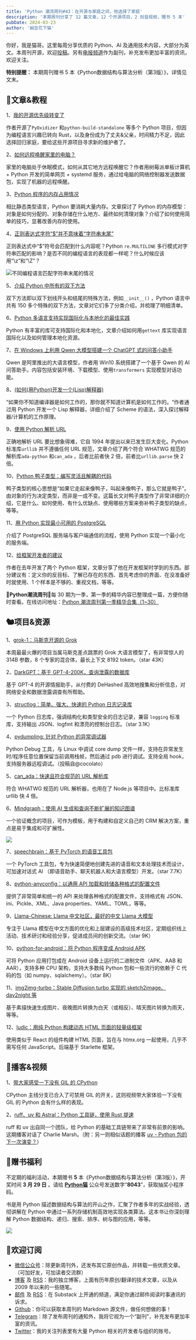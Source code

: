```yaml
---
title: 'Python 潮流周刊#43：在开源与家庭之间，他选择了家庭'
description: '本期周刊分享了 12 篇文章，12 个开源项目，2 则音视频，赠书 5 本'
pubDate: 2024-03-23
author: '豌豆花下猫'
---
```


你好，我是猫哥。这里每周分享优质的 Python、AI 及通用技术内容，大部分为英文。本周刊开源，欢迎[投稿](https://github.com/chinesehuazhou/python-weekly)。另有[电报频道](https://t.me/pythontrendingweekly)作为副刊，补充发布更加丰富的资讯，欢迎关注。

**特别提醒：** 本期周刊赠书 5 本《Python数据结构与算法分析（第3版）》，详情见文末。

## 🦄文章&教程

1、[我的开源优先级转变了](https://gregoryszorc.com/blog/2024/03/17/my-shifting-open-source-priorities/)

作者开源了`PyOxidizer` 和`python-build-standalone` 等多个 Python 项目，但因为编程语言兴趣已转向 Rust，以及身份成为了丈夫&父亲，时间精力不足，因此选择回归家庭，要给这些开源项目寻求新的维护者了。

2、[如何远程唤醒家里的电脑？](https://bernsteinbear.com/blog/wakeonlan/)

家里的电脑处于休眠模式，如何从其它地方远程唤醒它？作者用树莓派单板计算机 + Python 开发的简单网页 + systemd 服务，通过给电脑的网络控制器发送数据包，实现了机器的远程唤醒。

3、[Python 程序的内存占用情况](https://codebeez.nl/blogs/the-memory-footprint-of-your-python-application/)

相比静态类型语言，Python 要消耗大量内存。文章探讨了 Python 的内存模型：对象是如何分配的、对象存储在什么地方、最终如何清理对象？介绍了如何使用简单的技巧，显著改善内存的使用。

4、[正则表达式字符“\$”并不意味着“字符串末尾”](https://sethmlarson.dev/regex-$-matches-end-of-string-or-newline)

正则表达式中“\$”符号会匹配到什么内容呢？Python `re.MULTILINE` 多行模式对字符串匹配的影响？是否不同的编程语言的表现都一样呢？什么时候应该用“\z”和“\Z”？ 

![不同编程语言匹配字符串末尾的情况](https://img.pythoncat.top/2024-03-22_re.png) 

5、[介绍 Python 中所有的双下方法](https://www.pythonmorsels.com/every-dunder-method/)

双下方法即以双下划线开头和结尾的特殊方法，例如`__init__()` ，Python 语言中共有 150 多个特殊的双下方法，文章对它们多了分类介绍，并梳理了明细清单。 

6、[Python 多语言支持实现国际化与本地化的最佳实践](https://juejin.cn/post/7348264185325568036)

Python 有丰富的库可支持国际化和本地化，文章介绍如何用`gettext` 库实现语言国际化以及如何管理本地化资源。

7、[在 Windows 上利用 Qwen 大模型搭建一个 ChatGPT 式的问答小助手](https://juejin.cn/post/7347670979634167823)

Qwen 是阿里推出的大语言模型，作者用 Win10 系统搭建了一个基于 Qwen 的 AI 问答助手。内容包括安装环境、下载模型、使用`transformers` 实现模型对话功能。 

8、[(如何(用Python)开发一个(Lisp)解释器)](https://www.norvig.com/lispy.html)

“如果你不知道编译器是如何工作的，那你就不知道计算机是如何工作的。“作者通过用 Python 开发一个 Lisp 解释器，详细介绍了 Scheme 的语法，深入探讨解释器/计算机的工作原理。

9、[使用 Python 解析 URL](https://tkte.ch/articles/2024/03/15/parsing-urls-in-python.html)

正确地解析 URL 要比想象得难，它自 1994 年提出以来已发生巨大变化。Python 标准库`urllib` 并不遵循任何 URL 规范，文章介绍了两个符合 WHATWG 规范的解析库`ada-python` 和`can_ada` ，后者比前者快 2 倍，前者比`urllib.parse` 快 2 倍。

10、[Python 鸭子类型：编写灵活且解耦的代码](https://realpython.com/duck-typing-python/)

鸭子类型的核心思想是“如果它走起来像鸭子，叫起来像鸭子，那么它就是鸭子”。由对象的行为决定类型，而非是一成不变。这篇长文对鸭子类型作了非常详细的介绍，它是什么、如何使用、有什么优缺点、使用哪些方案来弥补鸭子类型的缺点，等等。

11、[用 Python 实现最小可用的 PostgreSQL](https://ivdl.co.za/2024/03/02/pretending-to-be-postgresql-part-one-1/)

介绍了 PostgreSQL 服务端与客户端通信的流程，使用 Python 实现一个最小化的服务端。

12、[给框架开发者的建议](https://deven.codes/posts/building-for-builders/)

作者在去年开发了两个 Python 框架，文章分享了他在开发框架时学到的东西。部分建议有：定义你的反目标、了解已存在的东西、首先考虑你的界面、在没准备好时就使用、1 个样本是不够的、重视文档，等等。

🎁**Python潮流周刊**🎁每 30 期为一季，第一季的精华内容已整理成一篇，方便你随时查看。在线访问地址：[Python 潮流周刊第一季精华合集（1~30）](https://pythoncat.top/posts/2023-12-11-weekly)

## 🐿️项目&资源

1、[grok-1：马斯克开源的 Grok](https://github.com/xai-org/grok-1)

本周最最火爆的项目当属马斯克差点跳票的 Grok 大语言模型了，有非常惊人的 314B 参数，8 个专家的混合体，最长上下文 8192 token。（star 43K）

2、[DarkGPT：基于 GPT-4-200K，查询泄露的数据库](https://github.com/luijait/DarkGPT)

基于 GPT-4 的开源情报助手，从付费的 DeHashed 高效地搜集和分析信息，对网络安全和数据泄露调查有所帮助。

3、[structlog：简单、强大、快速的 Python 日志记录库](https://github.com/hynek/structlog)

一个 Python 日志库，强调结构化和类型安全的日志记录，兼容 `logging` 标准库，支持输出 JSON、logfmt 和漂亮的控制台日志。（star 3.1K）

4、[pydumpling: 针对 Python 的异常调试器](https://github.com/cocolato/pydumpling)

Python Debug 工具，与 Linux 中调试 core dump 文件一样，支持在异常发生时/程序任意位置保留当前调用栈帧，然后通过 pdb 进行调试。支持全局 hook，支持服务器远程调试。（投稿自@cocolato）

5、[can\_ada：快速且符合规范的 URL 解析库](https://github.com/tktech/can_ada)

符合 WHATWG 规范的 URL 解析器，也用在了 Node.js 等项目中。比标准库 urllib 快 4 倍。

6、[Mindgraph：使用 AI 生成和查询不断扩展的知识图谱](https://github.com/yoheinakajima/mindgraph)

一个验证概念的项目，可作为模板，用于构建和自定义自己的 CRM 解决方案，重点是易于集成和可扩展性。

 ![](https://img.pythoncat.top/2024-03-23_mindgraph.png) 

7、[speechbrain：基于 PyTorch 的语音工具包](https://github.com/speechbrain/speechbrain)

一个 PyTorch 工具包，专为快速简便地创建先进的语音和文本处理技术而设计，可加速对话式 AI （即语音助手、聊天机器人和大语言模型）开发。（star 7.7K）

8、[python-anyconfig：以通用 API 加载和转储各种格式的配置文件](https://github.com/ssato/python-anyconfig)

提供了非常简单和统一的 API 来处理各种格式的配置文件，支持格式有 JSON、ini、Pickle、XML、Java properties、YAML、TOML，等等。

9、[Llama-Chinese: Llama 中文社区，最好的中文 Llama 大模型](https://github.com/LlamaFamily/Llama-Chinese)

专注于 Llama 模型在中文方面的优化和上层建设的高级技术社区，定期组织线上活动、技术研讨和经验分享，促进成员间的创新交流。（star 9K）

10、[python-for-android：将 Python 程序变成 Android APK](https://github.com/kivy/python-for-android)

可将 Python 应用打包成在 Android 设备上运行的二进制文件（APK、AAB 和 AAR），支持多种 CPU 架构，支持大多数纯 Python 包和一些流行的依赖于 C 代码的包（如 numpy、sqlalchemy）。（star 8K）

11、[img2img-turbo：Stable Diffusion turbo 实现的 sketch2image、day2night 等](https://github.com/GaParmar/img2img-turbo)

基于素描快速生成图片、夜晚图片转换为白天（或相反）、晴天图片转换为雨天，等等。

12、[ludic：用纯 Python 构建动态 HTML 页面的轻量级框架](https://github.com/paveldedik/ludic)

使用类似于 React 的组件构建 HTML 页面，旨在与 htmx.org 一起使用，几乎不需写任何 JavaScript。后端基于 Starlette 框架。

## 🐢播客&视频

1、[带大家感受一下没有 GIL 的 CPython](https://www.bilibili.com/video/BV1im411R7UB)

CPython 主线分支已合入了可禁用 GIL 的开关，这则视频带大家体验一下没有 GIL 的 Python 会有什么样的表现。

2、[ruff、uv 和 Astral：Python 工具链，使用 Rust 提速](https://podcast.pythontest.com/episodes/ruff-astral-uv-charlie-marsh)

ruff 和 uv 出自同一个团队，给 Python 的基础工具链带来了非常有前景的影响。这期播客对话了 Charlie Marsh。（附：另一则相似话题的播客 [uv - Python 包的下一次演变？](https://talkpython.fm/episodes/show/453/uv-the-next-evolution-in-python-packages)）

## 🐢赠书福利

不定期的福利活动，本期赠书 **5** 本《Python数据结构与算法分析（第3版）》，开奖时间 **3 月 29 日** 。请给 **[Python猫](https://img.pythoncat.top/pythoncat.png)** 公众号发送数字“**8043**”，获取抽奖小程序码。

书是用 Python 描述数据结构与算法的开山之作，汇聚了作者多年的实战经验，透彻讲解在 Python 中通过一系列存储机制高效地实现各类算法。这本书让你深刻理解 Python 数据结构、递归、搜索、排序、树与图的应用，等等。

![](https://img.pythoncat.top/book-data-structure.jpg)

## 🐼欢迎订阅

- [微信公众号](https://img.pythoncat.top/python_cat.jpg)：除更新周刊外，还发布其它原创作品，并转载一些优质文章。（可加好友，可加读者交流群）
- [博客](https://pythoncat.top) 及 [RSS](https://pythoncat.top/rss.xml)：我的独立博客，上面有历年原创/翻译的技术文章，以及从 2009 年以来的一些随笔。
- [邮件](https://pythoncat.substack.com) 及 [RSS](https://pythoncat.substack.com/feed)：在 Substack 上开通的频道，满足你通过邮件阅读时事通讯的诉求。
- [Github](https://github.com/chinesehuazhou/python-weekly)：你可以获取本周刊的 Markdown 源文件，做任何想做的事！
- [Telegram](https://t.me/pythontrendingweekly)：除了发布周刊的通知外，我将它视为一个“副刊”，补充发布更加丰富的资讯。
- [Twitter](https://twitter.com/chinesehuazhou)：我的关注列表里有大量 Python 相关的开发者与组织的账号。